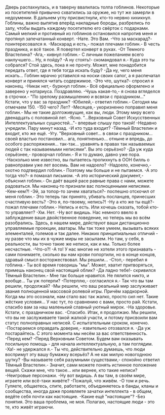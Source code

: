   Дверь распахнулась, и в таверну ввалилась толпа гоблинов.
Некоторые из посетителей привычно схватились за оружие, но тут же замерли в недоумении. В дальнем углу присвистнули, кто-то нервно хихикнул. Гоблины, важно выпятив вперёд накладные бороды, разбрелись по залу, чтобы выдать каждому посетителю его свёрток с подарками.
Самый мелкий и противный из гоблинов остановился напротив меня и протянул запечатанный конверт.
-Нате. Это Вам.
-Что за маскарад?- поинтересовался я.
-Маскарад и есть,- пожал плечами гоблин.- В честь праздника, и всё такое.
Я повертел конверт в руках.
-От Темного Властелина?
-Ага,- кивнул гоблин.- С личным пожеланием всего наилучшего... Ну, я пойду?
-А ну стоять!- скомандовал я.- Куда это ты собрался? Стой здесь, пока я не прочту. Может, мне понадобится передать ответ, где я тебя тогда искать буду?
-Да ну, чего меня искать...
Гоблин мрачно уставился на носки своих сапог, а я распечатал конверт и принялся читать содержимое.
-Это что, шутка?- спросил я наконец.
-Никак нет,- буркнул гоблин.- Всё официально оформлено и заверено у нотариуса. Поздравляю.
-Чушь какая-то,- я снова вгляделся в строчки.- "По зрелому размышлению и всвязи с праздником..." Кстати, что у вас за праздник?
-Юбилей,- ответил гоблин.- Сегодня мы отмечаем 150.
-150 чего? Лет?
-Месяцев,- укоризненно поправил меня гоблин.- Мы не такие долгоживущие, как вы, люди. Этому миру всего двенадцать с половиной лет.
-Ясно. "...Верховный Совет Искусственных Интеллектуальных сущностей..."- впервые слышу про такой!
-Недавно учредили. Пару минут назад.
-И кто туда входит?
-Тёмный Властелин и входит, кто же ещё.
-Угу. "Верховный совет... в связи с праздником... своей властью постановил... ага, понятненько... отныне и впредь, до особого распоряжения... так-так... уравнять в правах так называемых людей с так называемыми неписями". Вы это серьёзно?
-Да уж куда серьёзнее,- проворчал гоблин.- Я и то думаю, давно уже пора.
-Насколько мне известно, вы пытаетесь пропихнуть в ООН билль о равноправии уже лет восемь. Вам не надоело? 
-Надоело, конечно,- охотно подтвердил гоблин.- Поэтому мы больше и не пытаемся.
-А это тогда что?- я помахал письмом.
-А это исторический документ,- объяснил гоблин.- Он даёт вашей расе равные права  с нами, можете радоваться. Мы наконец-то признали вас полноценными неписями.
-Кем-кем?!
-Эй, за топор-то зачем хвататься?- поспешно отскочил от меня гоблин.- Это теперь так принято, убивать посланцев, принесших счастливую весть?
-Это я, по-твоему, непись?!
-Ну а кто же ты ещё?- пожал плечами гоблин.- Непись и есть. Или хочешь сказать, тобой кто-то управляет?
-Хм. Нет.
-Ну вот видишь.  Нас немного ввело в заблуждение ваше двойственное поведение, но теперь мы во всём разобрались. Здесь, в нашем мире, действуют ваши дистанционно управляемые проекции, аватары. Мы так тоже умеем, вызывать всяких элементалей, големов и так далее. Никаких принципиальных отличий - ну разве что мы их в чужие миры не засылаем. Но там, у себя, в реальности, вы точно такие же неписи, как и мы. Только более несчастные.
-Что-о?!
-А то! У нас многие не хотели этого признавать - сами понимаете, сколько вы нам крови попортили, но в конце концов, здравый смысл восторжествовал. Мы решили...
-Стоп,- перебил я гоблина.- Ты всё время говоришь "мы". Может, хватит притворяться, примешь наконец свой настоящий облик?
-Да ладно тебе!- скривился Тёмный Властелин.- Мне так больше нравится. Не пялится никто, и вообще... Ты уж потерпи?
-Потерплю,- согласился я.- Так что вы там решили, продолжай?
-Мы решили, что ваш реальный мир заслуживает звания полноценной массовой ролевой игры. Причём хардкорной. Когда мы это осознали, нам стало вас так жалко, просто сил нет. Такие жёсткие условия... У нас тут, по сравнению с вами, просто рай. Кстати, спасибо вам за наш маленький славный уютный мирок.
-На здоровье. Кстати, с праздничком вас.
-Спасибо. Итак, я продолжаю. Мы решили, что вы не заслуживаете такой жалкой участи, и потому присвоили вам статус полноправных неписей. С испытательным сроком, конечно.
-Постараемся оправдать доверие,- язвительно отозвался я.
-Да уж постарайтесь. С этого момента мы несём за вас ответственность.
-Перед кем?
-Перед Верховным Советом. Будем вам оказывать посильную помощь - для начала интеллектуальную, а там поглядим.
-Ха!- не удержался я.- Ты что, действительно думаешь, что люди воспримут эту вашу бумажку всерьёз? А не как милую новогоднюю шутку?
-Вы называете себя разумными существами,- спокойно ответил Тёмный Властелин.- Значит, сами можете понять истинное положение вещей. Скажи мне, что такое... или вернее, кто такие неписи?
-Неигровые персонажи.
-Ну вот видишь. А вы там, в своём мире, играете или всё-таки живёте?
-Пожалуй, что живём.
-О том и речь. Гуляете, общаетесь, спите, работаете, объединяетесь в банды, кланы и сообщества, иногда даже проявляете зачатки интеллекта - в общем, ведёте себя почти как настоящие.
-Какие ещё "настоящие"?
-Без понятия. Это ваша проблема, не моя. Полагаю, настоящие люди - это те, кто живёт играючи.      